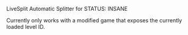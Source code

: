LiveSplit Automatic Splitter for STATUS: INSANE

Currently only works with a modified game that exposes the currently loaded level ID.
